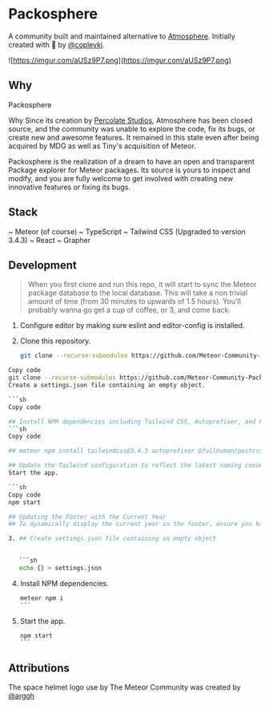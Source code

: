 # Packosphere

A community built and maintained alternative to [Atmosphere](http://atmospherejs.com). Initially created with 🖤 by [@copleykj](https://github.com/copleykj).

![https://imgur.com/aUSz9P7.png](https://imgur.com/aUSz9P7.png)

## Why
Packosphere

Why
Since its creation by [Percolate Studios](http://percolatestudio.com/), Atmosphere has been closed source, and the community was unable to explore the code, fix its bugs, or create new and awesome features. It remained in this state even after being acquired by MDG as well as Tiny's acquisition of Meteor.

Packosphere is the realization of a dream to have an open and transparent Package explorer for Meteor packages. Its source is yours to inspect and modify, and you are fully welcome to get involved with creating new innovative features or fixing its bugs.

## Stack
~ Meteor (of course)
~ TypeScript
~ Tailwind CSS (Upgraded to version 3.4.3)
~ React
~ Grapher
## Development

> When you first clone and run this repo, it will start to sync the Meteor package database to the local database. This will take a non trivial amount of time (from 30 minutes to upwards of 1.5 hours). You'll probably wanna go get a cup of coffee, or 3, and come back.

1. Configure editor by making sure eslint and editor-config is installed.
2. Clone this repository.

   ```sh
   git clone --recurse-submodules https://github.com/Meteor-Community-Packages/Packosphere.git
   ```
```sh
Copy code
git clone --recurse-submodules https://github.com/Meteor-Community-Packages/Packosphere.git
Create a settings.json file containing an empty object.

```sh
Copy code

## Install NPM dependencies including Tailwind CSS, Autoprefixer, and PostCSS PurgeCSS. Ensure that Tailwind CSS is upgraded to version 3.4.3.
```sh
Copy code

## meteor npm install tailwindcss@3.4.3 autoprefixer @fullhuman/postcss-purgecss --save-dev

## Update the Tailwind configuration to reflect the latest naming conventions, changing blueGray to slate, and coolGray to gray as per the latest Tailwind CSS documentation.
Start the app.

```sh
Copy code
npm start

## Updating the Footer with the Current Year
## To dynamically display the current year in the footer, ensure you have updated the footer component to include currentYear. This typically involves using JavaScript's new Date().getFullYear() to get the current year. And add github icon and link.

3. ## Create settings.json file containing an empty object

   
   ```sh
   echo {} > settings.json
   ```

4. Install NPM dependencies.

   ``````sh
   meteor npm i
   ```

5. Start the app.

   ``````sh
   npm start
   ```
## Attributions
The space helmet logo use by The Meteor Community was created by [@arggh](https://github.com/arggh)

